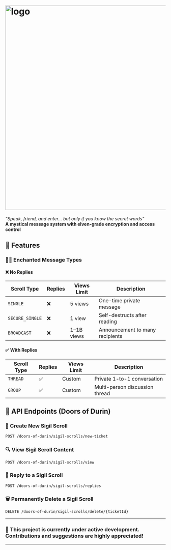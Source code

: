 # <img width="1536" height="643" alt="logo" src="https://github.com/user-attachments/assets/e3fb1989-dc9f-4f38-a703-3092c541fbc7" />


*"Speak, friend, and enter... but only if you know the secret words"*  
**A mystical message system with elven-grade encryption and access control**

## 🌟 Features

### 🧙‍♂️ Enchanted Message Types

#### ❌ No Replies
| Scroll Type     | Replies | Views Limit | Description                        |
|-----------------|---------|-------------|------------------------------------|
| `SINGLE`        | ❌      | 5 views     | One-time private message           |
| `SECURE_SINGLE` | ❌      | 1 view      | Self-destructs after reading       |
| `BROADCAST`     | ❌      | 1–1B views  | Announcement to many recipients    |

#### ✅ With Replies
| Scroll Type | Replies | Views Limit | Description                     |
|-------------|---------|-------------|---------------------------------|
| `THREAD`    | ✅      | Custom      | Private 1-to-1 conversation     |
| `GROUP`     | ✅      | Custom      | Multi-person discussion thread  |



## 🏰 API Endpoints (Doors of Durin)

### 🎨 Create New Sigil Scroll
```bash
POST /doors-of-durin/sigil-scrolls/new-ticket
```

### 🔍 View Sigil Scroll Content
```bash
POST /doors-of-durin/sigil-scrolls/view
```

### 💬 Reply to a Sigil Scroll
```bash
POST /doors-of-durin/sigil-scrolls/replies
```

### 🗑️ Permanently Delete a Sigil Scroll
```bash
DELETE /doors-of-durin/sigil-scrolls/delete/{ticketId}
```

---
### 🚧 This project is currently under active development. Contributions and suggestions are highly appreciated!
---
